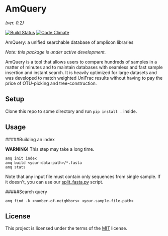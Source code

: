 # AmQuery
_(ver. 0.2)_

[![Build Status](https://semaphoreci.com/api/v1/nromashchenko/amquery/branches/develop/shields_badge.svg)](https://semaphoreci.com/nromashchenko/amquery)
[![Code Climate](https://codeclimate.com/github/nromashchenko/amquery/badges/gpa.svg)](https://codeclimate.com/github/nromashchenko/amquery)

AmQuery: a unified searchable database of amplicon libraries

*Note: this package is under active development.*

AmQuery is a tool that allows users to compare hundreds of samples in a matter of minutes and to maintain databases with seamless and fast sample insertion and instant search. It is heavily optimized for large datasets and was developed to match weighted UniFrac results without having to pay the price of OTU-picking and tree-construction.


## Setup
Clone this repo to some directory and run `pip install .` inside.

## Usage

#####Building an index

**WARNING!** This step may take a long time.

```
amq init index
amq build <your-data-path>/*.fasta
amq stats
```
Note that any input file must contain only sequences from single sample. If it doesn't, you can use our [split_fasta.py](https://github.com/nromashchenko/amquery/blob/master/amquery/tools/split_fasta.py) script.

#####Search query
```
amq find -k <number-of-neighbors> <your-sample-file-path>
```

## License
This project is licensed under the terms of the [MIT](https://github.com/nromashchenko/amquery/blob/develop/LICENSE.txt) license.
